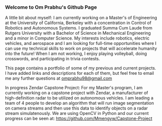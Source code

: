 ### Welcome to Om Prabhu's Github Page

A little bit about myself: 
I am currently working on a Master's of Engineering at the University of California, Berkeley with a concentration in Control of Robotics and Autonomous Systems. I graduated Summa Cum Laude from Rutgers University with a Bachelor of Science in Mechanical Engineering and a minor in Computer Science. My interests include robotics, electric vehicles, and aerospace and I am looking for full-time opportunities where I can use my technical skills to work on projects that will accelerate humanity into the future! When I am not working, I enjoy playing volleyball, doing crosswords, and participating in trivia contests.

This page contains a portfolio of some of my previous and current projects. I have added links and descriptions for each of them, but feel free to email me any further questions at omprabhu98@gmail.com

In progress
Zendar Capstone Project: 
For my Master's program, I am currently working on a capstone project with Zendar, a manufacturer of high-definition radar to be utilized on autonomous vehicles. I am leading a team of 4 people to develop an algorithm that will run image segmentation on camera streams and then use this data to identify objects on a radar stream simulatenously. We are using OpenCV in Python and our current progress can be seen at: https://github.com/Mmengyw/Capstone-Project
